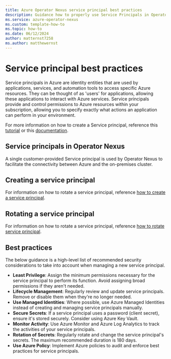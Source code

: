 ```yaml
---
title: Azure Operator Nexus service principal best practices
description: Guidance how to properly use Service Principals in Operator Nexus.
ms.service: azure-operator-nexus
ms.custom: template-how-to
ms.topic: how-to
ms.date: 06/12/2024
author: matternst7258
ms.author: matthewernst
---
```


# Service principal best practices

Service principals in Azure are identity entities that are used by applications, services, and automation tools to access specific Azure resources. They can be thought of as 'users' for applications, allowing these applications to interact with Azure services. Service principals provide and control permissions to Azure resources within your subscription, allowing you to specify exactly what actions an application can perform in your environment. 

For more information on how to create a Service principal, reference this [tutorial](../azure/azure-cli-sp-tutorial-1.md) or this [documentation](../identity-platform/service-accounts-principal.md).

## Service principals in Operator Nexus

A single customer-provided Service principal is used by Operator Nexus to facilitate the connectivity between Azure and the on-premises cluster.

## Creating a service principal

For information on how to rotate a service principal, reference [how to create a service principal](../active-directory/develop/howto-create-service-principal-portal.md).

## Rotating a service principal

For information on how to rotate a service principal, reference [how to rotate service principal](../operator-nexus/howto-service-principal-rotation.md).

## Best practices 

The below guidance is a high-level list of recommended security considerations to take into account when managing a new service principal.

- **Least Privilege**: Assign the minimum permissions necessary for the service principal to perform its function. Avoid assigning broad permissions if they aren't needed.
- **Lifecycle Management**: Regularly review and update service principals. Remove or disable them when they're no longer needed.
- **Use Managed Identities**: Where possible, use Azure Managed Identities instead of creating and managing service principals manually.
- **Secure Secrets**: If a service principal uses a password (client secret), ensure it's stored securely. Consider using Azure Key Vault.
- **Monitor Activity**: Use Azure Monitor and Azure Log Analytics to track the activities of your service principals.
- **Rotation of Secrets**: Regularly rotate and change the service principal's secrets. The maximum recommended duration is 180 days. 
- **Use Azure Policy**: Implement Azure policies to audit and enforce best practices for service principals.